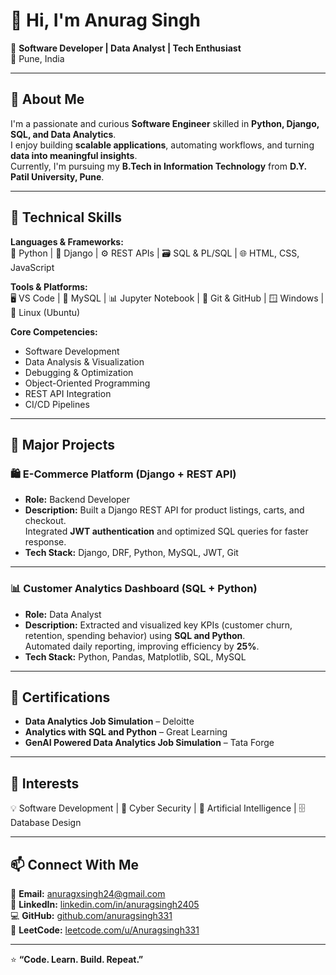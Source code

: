 # 👋 Hi, I'm Anurag Singh  

🎯 **Software Developer | Data Analyst | Tech Enthusiast**  
📍 Pune, India  

---

## 🚀 About Me  
I'm a passionate and curious **Software Engineer** skilled in **Python, Django, SQL, and Data Analytics**.  
I enjoy building **scalable applications**, automating workflows, and turning **data into meaningful insights**.  
Currently, I'm pursuing my **B.Tech in Information Technology** from **D.Y. Patil University, Pune**.  

---

## 🧩 Technical Skills  

**Languages & Frameworks:**  
🐍 Python | 🧱 Django | ⚙️ REST APIs | 🗃️ SQL & PL/SQL | 🌐 HTML, CSS, JavaScript  

**Tools & Platforms:**  
🖥️ VS Code | 🐬 MySQL | 📊 Jupyter Notebook | 🧩 Git & GitHub | 🪟 Windows | 🐧 Linux (Ubuntu)  

**Core Competencies:**  
- Software Development  
- Data Analysis & Visualization  
- Debugging & Optimization  
- Object-Oriented Programming  
- REST API Integration  
- CI/CD Pipelines  

---

## 💼 Major Projects  

### 🛍️ **E-Commerce Platform (Django + REST API)**  
- **Role:** Backend Developer  
- **Description:** Built a Django REST API for product listings, carts, and checkout.  
  Integrated **JWT authentication** and optimized SQL queries for faster response.  
- **Tech Stack:** Django, DRF, Python, MySQL, JWT, Git  

---

### 📊 **Customer Analytics Dashboard (SQL + Python)**  
- **Role:** Data Analyst  
- **Description:** Extracted and visualized key KPIs (customer churn, retention, spending behavior) using **SQL and Python**.  
  Automated daily reporting, improving efficiency by **25%**.  
- **Tech Stack:** Python, Pandas, Matplotlib, SQL, MySQL  

---

## 🏅 Certifications  
- **Data Analytics Job Simulation** – Deloitte  
- **Analytics with SQL and Python** – Great Learning  
- **GenAI Powered Data Analytics Job Simulation** – Tata Forge  

---

## 🧠 Interests  
💡 Software Development | 🔐 Cyber Security | 🤖 Artificial Intelligence | 🗄️ Database Design  

---

## 📫 Connect With Me  
📧 **Email:** [anuragxsingh24@gmail.com](mailto:anuragxsingh24@gmail.com)  
💼 **LinkedIn:** [linkedin.com/in/anuragsingh2405](https://www.linkedin.com/in/anuragsingh2405)  
💻 **GitHub:** [github.com/anuragsingh331](https://github.com/anuragsingh331)  
🧠 **LeetCode:** [leetcode.com/u/Anuragsingh331](https://leetcode.com/u/Anuragsingh331)  

---

⭐ **“Code. Learn. Build. Repeat.”**
